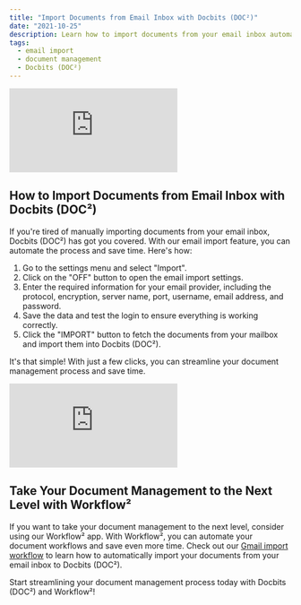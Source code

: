 ```yaml
---
title: "Import Documents from Email Inbox with Docbits (DOC²)"
date: "2021-10-25"
description: Learn how to import documents from your email inbox automatically with Docbits (DOC²). Follow these simple steps to streamline your document management process.
tags:
  - email import
  - document management
  - Docbits (DOC²)
---
```


<div class='video-container'>
  <iframe src='https://www.youtube.com/embed/VIDEO_ID_HERE' frameborder='0' allowfullscreen></iframe>
</div>

## How to Import Documents from Email Inbox with Docbits (DOC²)

If you're tired of manually importing documents from your email inbox, Docbits (DOC²) has got you covered. With our email import feature, you can automate the process and save time. Here's how:

1. Go to the settings menu and select "Import".
2. Click on the "OFF" button to open the email import settings.
3. Enter the required information for your email provider, including the protocol, encryption, server name, port, username, email address, and password.
4. Save the data and test the login to ensure everything is working correctly.
5. Click the "IMPORT" button to fetch the documents from your mailbox and import them into Docbits (DOC²).

It's that simple! With just a few clicks, you can streamline your document management process and save time.

<div class='video-container'>
  <iframe src='https://www.youtube.com/embed/VIDEO_ID_HERE' frameborder='0' allowfullscreen></iframe>
</div>

## Take Your Document Management to the Next Level with Workflow²

If you want to take your document management to the next level, consider using our Workflow² app. With Workflow², you can automate your document workflows and save even more time. Check out our [Gmail import workflow](https://docs.polydocs.io/example/gmail-import/) to learn how to automatically import your documents from your email inbox to Docbits (DOC²).

Start streamlining your document management process today with Docbits (DOC²) and Workflow²!

